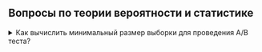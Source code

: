 ## Вопросы по теории вероятности и статистике
<!-- 
<details>
<summary>На что делится Машинное обучение?</summary>
<div> <br />
	<img width=650 src="https://github.com/Lisstrange/interviews/blob/master/images/7ry.jpg" alt="bench">
</div>
</details>
 -->



<details>
<summary>Как вычислить минимальный размер выборки для проведения A/B теста?</summary>
<div> <br />
	  <p>Для того чтобы понять, какой объем выборки нам нужен, нам нужно зафиксировать некоторые вещи. Во-первых, «минимальный размер эффекта», который мы хотим померить. Когда мы задаем минимальный эффект, мы выдвигаем гипотезу, что новая модель «A» будет лучше старой - «B» на «10, 20, 30.. %». Тем самым мы можем определить 2 вещи:</p>
	<ul>
		<li>1. Стоит ли нам вообще проводить A/B тест или его затраты обойдутся дороже, чем возможный профит от новой модели</li>
		<li>2. Какой объем пользователей нам нужен, чтобы наблюдать такие различия</li>
	</ul>
	Cледующий показатель, который надо зафиксировать, — это допустимые вероятности ошибок первого и второго рода.</p>  
	<img width=650 src="https://github.com/Lisstrange/interviews/blob/master/images/uronev_znachimosti_milchakov-1024x650.jpg" alt="bench">
	   <p>	В A/B-тестах, как правило, мы проверяем гипотезы о том, что никакие наши примененные изменения не повлияли на пользователей вообще никак, и проверяем ее против альтернативы, что как-то повлияли.</p> 
	   <p>	Ошибкой первого рода в этой ситуации будет отвержение неверной нулевой гипотезы, то есть принятие не влияющих на самом деле на пользователей изменений. Ошибка второго рода — это, наоборот, отклонение действительно хороших и влияющих на пользователей изменений. Вот мы должны, для того чтобы рассчитать необходимый объем выборки, зафиксировать допустимые вероятности ошибок первого и второго рода. В статистике, как правило, используется вероятность ошибки первого рода — 0,05, а вероятность ошибка второго рода — 0,2. В вашем конкретном эксперименте стоимости ошибок первого и второго рода могут быть какими-то существенно разными, поэтому часто может оказаться выгодно вручную выбрать эти пороги на вероятности ошибок первого и второго рода.</p> 
	   <p>	Наконец, когда вы зафиксировали размер эффекта и допустимой вероятности ошибок, вы можете поступить следующим образом: вы берете название метода, который вы планируете использовать для сравнения ваших контрольных групп и экспериментальных групп, например Z-критерий или T-критерий, и вы используете калькулятор мощности этого критерия. Вообще, для всех статистических критериев между собой связаны сложными взаимосвязями несколько величин: тип альтернативы, размер эффекта, размер выборки и допустимые вероятности ошибок первого и второго рода. Если вы какие-то из этих величин фиксируете, вы можете рассчитать оставшиеся. То есть если вы фиксируете конкретный критерий и фиксируете конкретный тип альтернативы, вероятности ошибок первого и второго рода и минимальный интересующий вас размер эффекта, вы можете вычислить объем выборки, который для этого нужен. Для того чтобы это сделать, нужно использовать калькулятор мощности. Вы просто гуглите его, и для каждого конкретного критерия вы легко найдете десятки различных реализаций, в том числе не требующих никакого знания программирования.</p>
</div>
</details>
